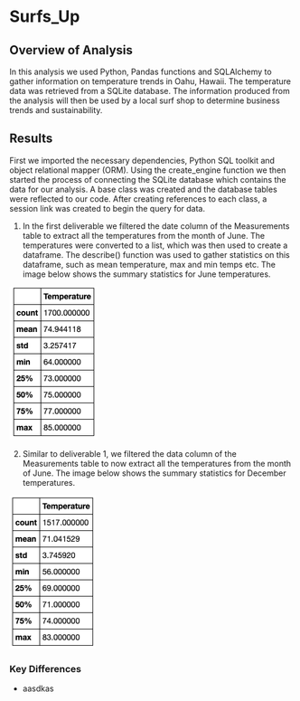 # Surfs_Up

## Overview of Analysis
In this analysis we used Python, Pandas functions and SQLAlchemy to gather information on temperature trends in Oahu, Hawaii. The temperature data was retrieved from a SQLite database. The information produced from the analysis will then be used by a local surf shop to determine business trends and sustainability. 

## Results 

First we imported the necessary dependencies, Python SQL toolkit and object relational mapper (ORM). Using the create_engine function we then started the process of connecting the SQLite database which contains the data for our analysis. A base class was created and the database tables were reflected to our code. After creating references to each class, a session link was created to begin the query for data. 

1) In the first deliverable we filtered the date column of the Measurements table to extract all the temperatures from the month of June. The temperatures were converted to a list, which was then used to create a dataframe. The describe() function was used to gather statistics on this dataframe, such as mean temperature, max and min temps etc. The image below shows the summary statistics for June temperatures. 

![June Stats](Images/June_Stats.png)

2) Similar to deliverable 1, we filtered the data column of the Measurements table to now extract all the temperatures from the month of June. The image below shows the summary statistics for December temperatures. 

![December Stats](Images/December_Stats.png)

### Key Differences
* aasdkas
